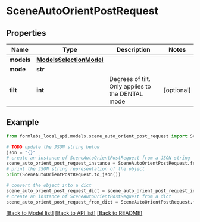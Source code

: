 # SceneAutoOrientPostRequest


## Properties

Name | Type | Description | Notes
------------ | ------------- | ------------- | -------------
**models** | [**ModelsSelectionModel**](ModelsSelectionModel.md) |  | 
**mode** | **str** |  | 
**tilt** | **int** | Degrees of tilt. Only applies to the DENTAL mode | [optional] 

## Example

```python
from formlabs_local_api.models.scene_auto_orient_post_request import SceneAutoOrientPostRequest

# TODO update the JSON string below
json = "{}"
# create an instance of SceneAutoOrientPostRequest from a JSON string
scene_auto_orient_post_request_instance = SceneAutoOrientPostRequest.from_json(json)
# print the JSON string representation of the object
print(SceneAutoOrientPostRequest.to_json())

# convert the object into a dict
scene_auto_orient_post_request_dict = scene_auto_orient_post_request_instance.to_dict()
# create an instance of SceneAutoOrientPostRequest from a dict
scene_auto_orient_post_request_from_dict = SceneAutoOrientPostRequest.from_dict(scene_auto_orient_post_request_dict)
```
[[Back to Model list]](../README.md#documentation-for-models) [[Back to API list]](../README.md#documentation-for-api-endpoints) [[Back to README]](../README.md)


